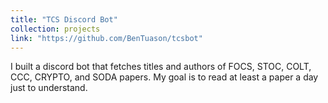 ```yaml
---
title: "TCS Discord Bot"
collection: projects
link: "https://github.com/BenTuason/tcsbot"
---
```

I built a discord bot that fetches titles and authors of FOCS, STOC, COLT, CCC, CRYPTO, and SODA papers. My goal is to read at least a paper a day just to understand.
